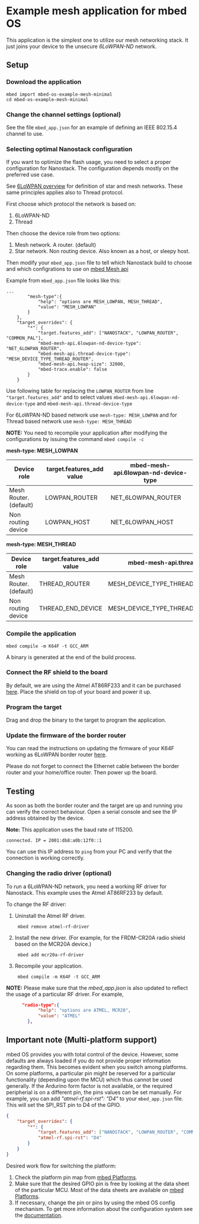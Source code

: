 # Example mesh application for mbed OS

This application is the simplest one to utilize our mesh networking stack. It just joins your device to the unsecure *6LoWPAN-ND* network.

## Setup

### Download the application

```
mbed import mbed-os-example-mesh-minimal
cd mbed-os-example-mesh-minimal
```

### Change the channel settings (optional)

See the file `mbed_app.json` for an example of defining an IEEE 802.15.4 channel to use.

### Selecting optimal Nanostack configuration

If you want to optimize the flash usage, you need to select a proper configuration for Nanostack. The configuration depends mostly on the preferred use case.

See [6LoWPAN overview](https://docs.mbed.com/docs/arm-ipv66lowpan-stack/en/latest/quick_start_intro/index.html) for definition of star and mesh networks. These same principles applies also to Thread protocol.

First choose which protocol the network is based on:

1. 6LoWPAN-ND
2. Thread

Then choose the device role from two options:

1. Mesh network. A router. (default)
2. Star network. Non routing device. Also known as a host, or sleepy host.

Then modify your `mbed_app.json` file to tell which Nanostack build to choose and which configrations to use on [mbed Mesh api](https://github.com/ARMmbed/mbed-os/blob/master/features/nanostack/FEATURE_NANOSTACK/mbed-mesh-api/README.md)

Example from `mbed_app.json` file looks like this:
```
...
        "mesh-type":{
            "help": "options are MESH_LOWPAN, MESH_THREAD",
            "value": "MESH_LOWPAN"
        }
    },
    "target_overrides": {
        "*": {
            "target.features_add": ["NANOSTACK", "LOWPAN_ROUTER", "COMMON_PAL"],
            "mbed-mesh-api.6lowpan-nd-device-type": "NET_6LOWPAN_ROUTER",
            "mbed-mesh-api.thread-device-type": "MESH_DEVICE_TYPE_THREAD_ROUTER",
            "mbed-mesh-api.heap-size": 32000,
            "mbed-trace.enable": false
        }
    }
```

Use following table for replacing the `LOWPAN_ROUTER` from line `"target.features_add"` and to select values `mbed-mesh-api.6lowpan-nd-device-type` and `mbed-mesh-api.thread-device-type`

For 6LoWPAN-ND based network use `mesh-type: MESH_LOWPAN` and for Thread based network use `mesh-type: MESH_THREAD`

**NOTE:** You need to recompile your application after modifying the configurations by issuing the command `mbed compile -c`

**mesh-type: MESH_LOWPAN**

|Device role|target.features_add value|mbed-mesh-api.6lowpan-nd-device-type|
|-----------|-------------------------|------------------------------------|
|Mesh Router. (default) | LOWPAN_ROUTER | NET_6LOWPAN_ROUTER |
|Non routing device | LOWPAN_HOST | NET_6LOWPAN_HOST |


**mesh-type: MESH_THREAD**

|Device role|target.features_add value|mbed-mesh-api.thread-device-type|
|-----------|-------------------------|------------------------------------|
|Mesh Router. (default) | THREAD_ROUTER | MESH_DEVICE_TYPE_THREAD_ROUTER |
|Non routing device | THREAD_END_DEVICE | MESH_DEVICE_TYPE_THREAD_SLEEPY_END_DEVICE |


### Compile the application

```
mbed compile -m K64F -t GCC_ARM
```

A binary is generated at the end of the build process.

### Connect the RF shield to the board

By default, we are using the Atmel AT86RF233 and it can be purchased [here](https://firefly-iot.com/product/firefly-arduino-shield-2-4ghz/). Place the shield on top of your board and power it up.

### Program the target

Drag and drop the binary to the target to program the application.

### Update the firmware of the border router

You can read the instructions on updating the firmware of your K64F working as 6LoWPAN border router [here](https://github.com/ARMmbed/mbed-os-example-client#mbed-gateway).

Please do not forget to connect the Ethernet cable between the border router and your home/office router. Then power up the board.

## Testing

As soon as both the border router and the target are up and running you can verify the correct behaviour. Open a serial console and see the IP address obtained by the device.

<span class="notes">**Note:** This application uses the baud rate of 115200.</span>

```
connected. IP = 2001:db8:a0b:12f0::1
```

You can use this IP address to `ping` from your PC and verify that the connection is working correctly.

### Changing the radio driver (optional)

To run a 6LoWPAN-ND network, you need a working RF driver for Nanostack. This example uses the Atmel AT86RF233 by default. 

To change the RF driver:

1. Uninstall the Atmel RF driver.

        mbed remove atmel-rf-driver

2. Install the new driver. (For example, for the FRDM-CR20A radio shield based on the MCR20A device.)

        mbed add mcr20a-rf-driver

3. Recompile your application.

        mbed compile -m K64F -t GCC_ARM

**NOTE:** Please make sure that the _mbed_app.json_ is also updated to reflect the usage of a particular RF driver. For example,

```json
      "radio-type":{
            "help": "options are ATMEL, MCR20",
            "value": "ATMEL"
        },
```
## Important note (Multi-platform support)

mbed OS provides you with total control of the device. However, some defaults are always loaded if you do not provide proper information regarding them. This becomes evident when you switch among platforms. On some platforms, a particular pin might be reserved for a particular functionality (depending upon the MCU) which thus cannot be used generally. If the Ardurino form factor is not available, or the required peripherial is on a different pin, the pins values can be set manually. For example, you can add *"atmel-rf.spi-rst": "D4"* to your `mbed_app.json` file. This will set the SPI_RST pin to D4 of the GPIO.

```json
{
    "target_overrides": {
        "*": {
            "target.features_add": ["NANOSTACK", "LOWPAN_ROUTER", "COMMON_PAL"],
            "atmel-rf.spi-rst": "D4"
        }
    }
}
```

Desired work flow for switching the platform:

1. Check the platform pin map from [mbed Platforms](https://developer.mbed.org/platforms/).
2. Make sure that the desired GPIO pin is free by looking at the data sheet of the particular MCU. Most of the data sheets are available on [mbed Platforms](https://developer.mbed.org/platforms/). 
3. If necessary, change the pin or pins by using the mbed OS config mechanism. To get more information about the configuration system see the [documentation](https://github.com/ARMmbed/mbed-os/blob/master/docs/config_system.md).
